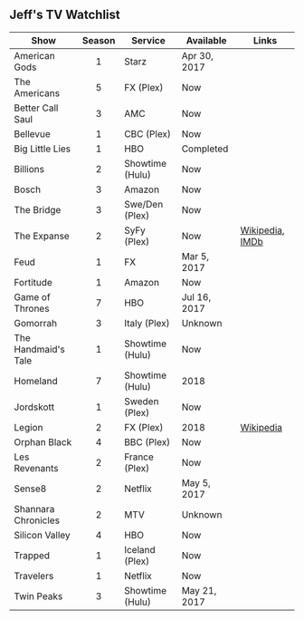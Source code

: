 ## Jeff's TV Watchlist

| Show                | Season         | Service           | Available    | Links         |
| ------------------- | :------------: | ----------------- | ------------ | ------------- |
| American Gods       | 1              | Starz             | Apr 30, 2017 |
| The Americans       | 5              | FX (Plex)         | Now          |
| Better Call Saul    | 3              | AMC               | Now          |
| Bellevue            | 1              | CBC (Plex)        | Now          |
| Big Little Lies     | 1              | HBO               | Completed    |
| Billions            | 2              | Showtime (Hulu)   | Now          |
| Bosch               | 3              | Amazon            | Now          |
| The Bridge          | 3              | Swe/Den (Plex)    | Now          |
| The Expanse         | 2              | SyFy (Plex)       | Now          | [Wikipedia](https://en.wikipedia.org/wiki/The_Expanse_(TV_series)), [IMDb](http://www.imdb.com/title/tt3230854/)
| Feud                | 1              | FX                | Mar  5, 2017 |
| Fortitude           | 1              | Amazon            | Now          |
| Game of Thrones     | 7              | HBO               | Jul 16, 2017 |
| Gomorrah            | 3              | Italy (Plex)      | Unknown      |
| The Handmaid's Tale | 1              | Showtime (Hulu)   | Now          |
| Homeland            | 7              | Showtime (Hulu)   | 2018         |
| Jordskott           | 1              | Sweden (Plex)     | Now          |
| Legion              | 2              | FX (Plex)         | 2018         | [Wikipedia](https://en.wikipedia.org/wiki/Legion_(TV_series))
| Orphan Black        | 4              | BBC (Plex)        | Now          |
| Les Revenants       | 2              | France (Plex)     | Now          |
| Sense8              | 2              | Netflix           | May 5, 2017  |
| Shannara Chronicles | 2              | MTV               | Unknown      |
| Silicon Valley      | 4              | HBO               | Now          |
| Trapped             | 1              | Iceland (Plex)    | Now          |
| Travelers           | 1              | Netflix           | Now          |
| Twin Peaks          | 3              | Showtime (Hulu)   | May 21, 2017 | 
